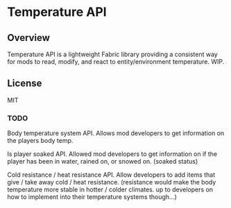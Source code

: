 # Temperature API

## Overview

Temperature API is a lightweight Fabric library providing a consistent way for mods to read, modify, and react to entity/environment temperature. WIP.

## License

MIT


### TODO

Body temperature system API. Allows mod developers to get information on the players body temp. 

Is player soaked API. Allowed mod developers to get information on if the player has been in water, rained on, or snowed on. (soaked status)

Cold resistance / heat resistance API. Allow developers to add items that give / take away cold / heat resistance. (resistance would make the body temperature more stable in hotter / colder climates. up to developers on how to implement into their temperature systems though...)